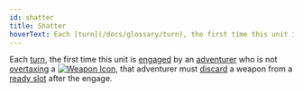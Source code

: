 ```yaml
---
id: shatter
title: Shatter
hoverText: Each [turn](/docs/glossary/turn), the first time this unit is [engaged](/docs/battles/adventurer-turn/engage) by an [adventurer](/docs/glossary/adventurer) who is not [overtaxing](/docs/items/overtax) a Weapon item, that adventurer must [discard](/docs/glossary/discard) a weapon from a [ready slot](/docs/items/) after the engage.
---
```


Each [turn](/docs/glossary/turn), the first time this unit is [engaged](/docs/battles/adventurer-turn/engage) by an [adventurer](/docs/glossary/adventurer) who is not [overtaxing](/docs/items/overtax) a [<img src="/icons/weapon.svg" alt="Weapon Icon" class="icon-svg" />](/docs/items/types/weapon), that adventurer must [discard](/docs/glossary/discard) a weapon from a [ready slot](/docs/items/) after the engage.

